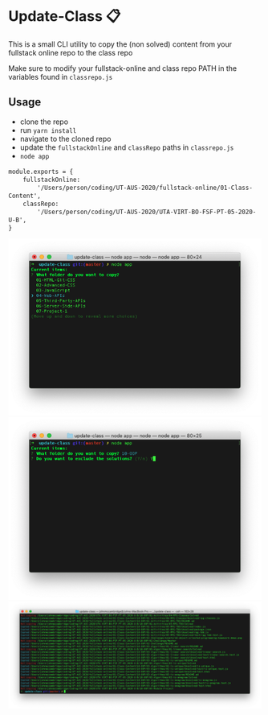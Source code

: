 # Update-Class 📋

This is a small CLI utility to copy the (non solved) content from your fullstack online repo to the class repo

Make sure to modify your fullstack-online and class repo PATH in the variables found in `classrepo.js`

## Usage

-   clone the repo
-   run `yarn install`
-   navigate to the cloned repo
-   update the `fullstackOnline` and `classRepo` paths in `classrepo.js`
-   `node app`

```
module.exports = {
    fullstackOnline:
        '/Users/person/coding/UT-AUS-2020/fullstack-online/01-Class-Content',
    classRepo:
        '/Users/person/coding/UT-AUS-2020/UTA-VIRT-BO-FSF-PT-05-2020-U-B',
}
```

<img src="assets/screen1.png">
<img src="assets/screen3.png">
<img src="assets/screen2.png">
